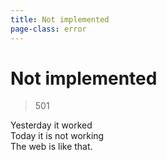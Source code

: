 ```yaml
---
title: Not implemented
page-class: error
---
```



Not implemented
===============

> 501

Yesterday it worked\
Today it is not working\
The web is like that.
